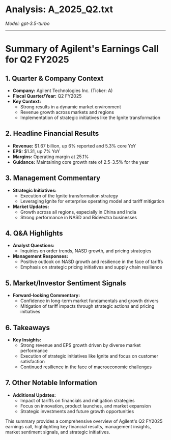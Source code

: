 # Analysis: A_2025_Q2.txt

*Model: gpt-3.5-turbo*

---

# Summary of Agilent's Earnings Call for Q2 FY2025

## 1. Quarter & Company Context
- **Company:** Agilent Technologies Inc. (Ticker: A)
- **Fiscal Quarter/Year:** Q2 FY2025
- **Key Context:** 
  - Strong results in a dynamic market environment
  - Revenue growth across markets and regions
  - Implementation of strategic initiatives like the Ignite transformation

## 2. Headline Financial Results
- **Revenue:** $1.67 billion, up 6% reported and 5.3% core YoY
- **EPS:** $1.31, up 7% YoY
- **Margins:** Operating margin at 25.1%
- **Guidance:** Maintaining core growth rate of 2.5-3.5% for the year

## 3. Management Commentary
- **Strategic Initiatives:**
  - Execution of the Ignite transformation strategy
  - Leveraging Ignite for enterprise operating model and tariff mitigation
- **Market Updates:**
  - Growth across all regions, especially in China and India
  - Strong performance in NASD and BioVectra businesses

## 4. Q&A Highlights
- **Analyst Questions:**
  - Inquiries on order trends, NASD growth, and pricing strategies
- **Management Responses:**
  - Positive outlook on NASD growth and resilience in the face of tariffs
  - Emphasis on strategic pricing initiatives and supply chain resilience

## 5. Market/Investor Sentiment Signals
- **Forward-looking Commentary:**
  - Confidence in long-term market fundamentals and growth drivers
  - Mitigation of tariff impacts through strategic actions and pricing initiatives

## 6. Takeaways
- **Key Insights:**
  - Strong revenue and EPS growth driven by diverse market performance
  - Execution of strategic initiatives like Ignite and focus on customer satisfaction
  - Continued resilience in the face of macroeconomic challenges

## 7. Other Notable Information
- **Additional Updates:**
  - Impact of tariffs on financials and mitigation strategies
  - Focus on innovation, product launches, and market expansion
  - Strategic investments and future growth opportunities

This summary provides a comprehensive overview of Agilent's Q2 FY2025 earnings call, highlighting key financial results, management insights, market sentiment signals, and strategic initiatives.